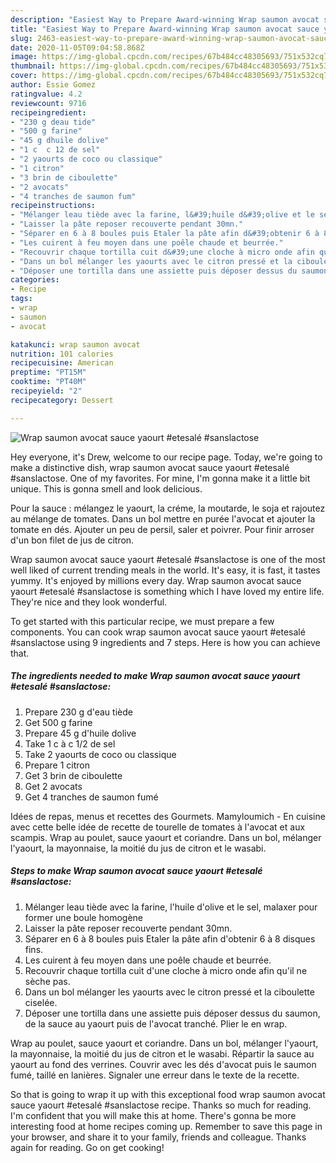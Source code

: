 ```yaml
---
description: "Easiest Way to Prepare Award-winning Wrap saumon avocat sauce yaourt #etesalé #sanslactose"
title: "Easiest Way to Prepare Award-winning Wrap saumon avocat sauce yaourt #etesalé #sanslactose"
slug: 2463-easiest-way-to-prepare-award-winning-wrap-saumon-avocat-sauce-yaourt-etesale-sanslactose
date: 2020-11-05T09:04:58.868Z
image: https://img-global.cpcdn.com/recipes/67b484cc48305693/751x532cq70/wrap-saumon-avocat-sauce-yaourt-etesale-sanslactose-photo-principale-de-la-recette.jpg
thumbnail: https://img-global.cpcdn.com/recipes/67b484cc48305693/751x532cq70/wrap-saumon-avocat-sauce-yaourt-etesale-sanslactose-photo-principale-de-la-recette.jpg
cover: https://img-global.cpcdn.com/recipes/67b484cc48305693/751x532cq70/wrap-saumon-avocat-sauce-yaourt-etesale-sanslactose-photo-principale-de-la-recette.jpg
author: Essie Gomez
ratingvalue: 4.2
reviewcount: 9716
recipeingredient:
- "230 g deau tide"
- "500 g farine"
- "45 g dhuile dolive"
- "1 c  c 12 de sel"
- "2 yaourts de coco ou classique"
- "1 citron"
- "3 brin de ciboulette"
- "2 avocats"
- "4 tranches de saumon fum"
recipeinstructions:
- "Mélanger leau tiède avec la farine, l&#39;huile d&#39;olive et le sel, malaxer pour former une boule homogène"
- "Laisser la pâte reposer recouverte pendant 30mn."
- "Séparer en 6 à 8 boules puis Etaler la pâte afin d&#39;obtenir 6 à 8 disques fins."
- "Les cuirent à feu moyen dans une poêle chaude et beurrée."
- "Recouvrir chaque tortilla cuit d&#39;une cloche à micro onde afin qu&#39;il ne sèche pas."
- "Dans un bol mélanger les yaourts avec le citron pressé et la ciboulette ciselée."
- "Déposer une tortilla dans une assiette puis déposer dessus du saumon, de la sauce au yaourt puis de l&#39;avocat tranché. Plier le en wrap."
categories:
- Recipe
tags:
- wrap
- saumon
- avocat

katakunci: wrap saumon avocat 
nutrition: 101 calories
recipecuisine: American
preptime: "PT15M"
cooktime: "PT40M"
recipeyield: "2"
recipecategory: Dessert

---
```



![Wrap saumon avocat sauce yaourt #etesalé #sanslactose](https://img-global.cpcdn.com/recipes/67b484cc48305693/751x532cq70/wrap-saumon-avocat-sauce-yaourt-etesale-sanslactose-photo-principale-de-la-recette.jpg)

Hey everyone, it's Drew, welcome to our recipe page. Today, we're going to make a distinctive dish, wrap saumon avocat sauce yaourt #etesalé #sanslactose. One of my favorites. For mine, I'm gonna make it a little bit unique. This is gonna smell and look delicious.

Pour la sauce : mélangez le yaourt, la créme, la moutarde, le soja et rajoutez au mélange de tomates. Dans un bol mettre en purée l&#39;avocat et ajouter la tomate en dés. Ajouter un peu de persil, saler et poivrer. Pour finir arroser d&#39;un bon filet de jus de citron.

Wrap saumon avocat sauce yaourt #etesalé #sanslactose is one of the most well liked of current trending meals in the world. It's easy, it is fast, it tastes yummy. It's enjoyed by millions every day. Wrap saumon avocat sauce yaourt #etesalé #sanslactose is something which I have loved my entire life. They're nice and they look wonderful.


To get started with this particular recipe, we must prepare a few components. You can cook wrap saumon avocat sauce yaourt #etesalé #sanslactose using 9 ingredients and 7 steps. Here is how you can achieve that.

<!--inarticleads1-->

##### The ingredients needed to make Wrap saumon avocat sauce yaourt #etesalé #sanslactose:

1. Prepare 230 g d&#39;eau tiède
1. Get 500 g farine
1. Prepare 45 g d&#39;huile dolive
1. Take 1 c à c 1/2 de sel
1. Take 2 yaourts de coco ou classique
1. Prepare 1 citron
1. Get 3 brin de ciboulette
1. Get 2 avocats
1. Get 4 tranches de saumon fumé


Idées de repas, menus et recettes des Gourmets. Mamyloumich - En cuisine avec cette belle idée de recette de tourelle de tomates à l&#39;avocat et aux scampis. Wrap au poulet, sauce yaourt et coriandre. Dans un bol, mélanger l&#39;yaourt, la mayonnaise, la moitié du jus de citron et le wasabi. 

<!--inarticleads2-->

##### Steps to make Wrap saumon avocat sauce yaourt #etesalé #sanslactose:

1. Mélanger leau tiède avec la farine, l&#39;huile d&#39;olive et le sel, malaxer pour former une boule homogène
1. Laisser la pâte reposer recouverte pendant 30mn.
1. Séparer en 6 à 8 boules puis Etaler la pâte afin d&#39;obtenir 6 à 8 disques fins.
1. Les cuirent à feu moyen dans une poêle chaude et beurrée.
1. Recouvrir chaque tortilla cuit d&#39;une cloche à micro onde afin qu&#39;il ne sèche pas.
1. Dans un bol mélanger les yaourts avec le citron pressé et la ciboulette ciselée.
1. Déposer une tortilla dans une assiette puis déposer dessus du saumon, de la sauce au yaourt puis de l&#39;avocat tranché. Plier le en wrap.


Wrap au poulet, sauce yaourt et coriandre. Dans un bol, mélanger l&#39;yaourt, la mayonnaise, la moitié du jus de citron et le wasabi. Répartir la sauce au yaourt au fond des verrines. Couvrir avec les dés d&#39;avocat puis le saumon fumé, taillé en lanières. Signaler une erreur dans le texte de la recette. 

So that is going to wrap it up with this exceptional food wrap saumon avocat sauce yaourt #etesalé #sanslactose recipe. Thanks so much for reading. I'm confident that you will make this at home. There's gonna be more interesting food at home recipes coming up. Remember to save this page in your browser, and share it to your family, friends and colleague. Thanks again for reading. Go on get cooking!
